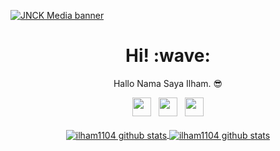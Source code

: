 [![JNCK Media banner](https://github.com/dandyraka/dandyraka/blob/master/images/jhead.jpg)](https://jnckmedia.com)
<h1 align='center'> Hi! :wave:</h1>
<p align='center'> Hallo Nama Saya Ilham. 😎 </p>
<p align='center'>
   <a href="https://twitter.com/xtrvts"><img height="30" src="https://github.com/dandyraka/dandyraka/blob/master/images/twitter.png?raw=true"></a>&nbsp;&nbsp;
   <a href="https://instagram.com/xtrvts"><img height="30" src="https://github.com/dandyraka/dandyraka/blob/master/images/instagram.jpg?raw=true"></a>&nbsp;&nbsp;
   <a href="https://www.facebook.com/dndyrka"><img height="30" src="https://github.com/dandyraka/dandyraka/blob/master/images/facebook.png?raw=true"></a>
   <br/><br/>
   <a href="https://github.com/ilham1104/">
   <img align="center" src="https://github-readme-stats.vercel.app/api/top-langs/?username=ilham1104&layout=compact" alt="ilham1104 github stats"/>
   </a>
   <a href="https://github.com/ilham1104/">
   <img align="center" src="https://github-readme-stats.vercel.app/api?username=ilham1104&hide=issues&count_private=true&show_icons=true" alt="ilham1104 github stats" />
   </a>
</p>
